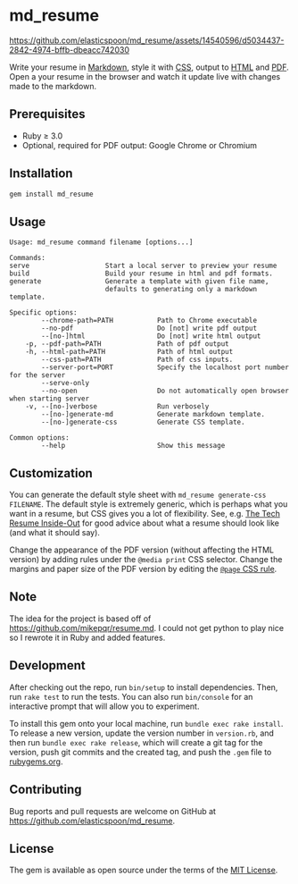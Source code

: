 # md_resume

https://github.com/elasticspoon/md_resume/assets/14540596/d5034437-2842-4974-bffb-dbeacc742030

Write your resume in [Markdown](https://raw.githubusercontent.com/mikepqr/resume.md/main/resume.md), style it with [CSS](resume.css), output to [HTML](resume.html) and [PDF](resume.pdf). Open a your resume in the browser and watch it update live with changes made to the markdown.

## Prerequisites

- Ruby ≥ 3.0
- Optional, required for PDF output: Google Chrome or Chromium

## Installation

```bash
gem install md_resume
```

## Usage

```
Usage: md_resume command filename [options...]

Commands:
serve                   Start a local server to preview your resume
build                   Build your resume in html and pdf formats.
generate                Generate a template with given file name,
                        defaults to generating only a markdown template.

Specific options:
        --chrome-path=PATH           Path to Chrome executable
        --no-pdf                     Do [not] write pdf output
        --[no-]html                  Do [not] write html output
    -p, --pdf-path=PATH              Path of pdf output
    -h, --html-path=PATH             Path of html output
        --css-path=PATH              Path of css inputs.
        --server-port=PORT           Specify the localhost port number for the server
        --serve-only
        --no-open                    Do not automatically open browser when starting server
    -v, --[no-]verbose               Run verbosely
        --[no-]generate-md           Generate markdown template.
        --[no-]generate-css          Generate CSS template.

Common options:
        --help                       Show this message
```

## Customization

You can generate the default style sheet with `md_resume generate-css FILENAME`. The default style is extremely generic, which is perhaps what you want in a resume,
but CSS gives you a lot of flexibility. See, e.g. [The Tech Resume Inside-Out](https://www.thetechinterview.com/) for good advice about what a resume should look like (and what it should say).

Change the appearance of the PDF version (without affecting the HTML version) by adding rules under the `@media print` CSS selector.
Change the margins and paper size of the PDF version by editing the [`@page` CSS rule](https://developer.mozilla.org/en-US/docs/Web/CSS/%40page/size).

## Note

The idea for the project is based off of https://github.com/mikepqr/resume.md. I could not get python to play nice so I rewrote it in Ruby and added features.

## Development

After checking out the repo, run `bin/setup` to install dependencies. Then, run `rake test` to run the tests. You can also run `bin/console` for an interactive prompt that will allow you to experiment.

To install this gem onto your local machine, run `bundle exec rake install`. To release a new version, update the version number in `version.rb`, and then run `bundle exec rake release`, which will create a git tag for the version, push git commits and the created tag, and push the `.gem` file to [rubygems.org](https://rubygems.org).

## Contributing

Bug reports and pull requests are welcome on GitHub at https://github.com/elasticspoon/md_resume.

## License

The gem is available as open source under the terms of the [MIT License](https://opensource.org/licenses/MIT).
